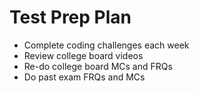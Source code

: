 # Test Prep Plan
- Complete coding challenges each week
- Review college board videos
- Re-do college board MCs and FRQs
- Do past exam FRQs and MCs
